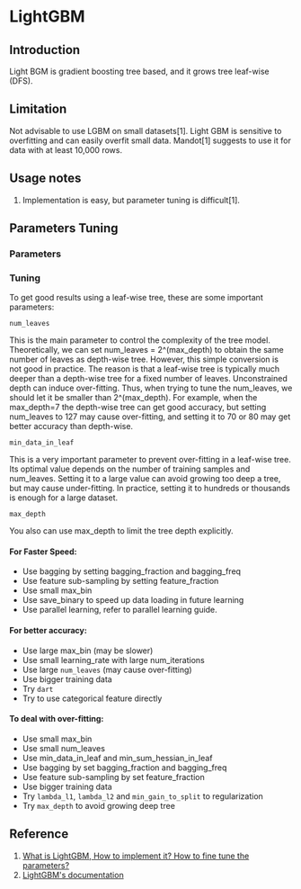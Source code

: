 # LightGBM

## Introduction

Light BGM is gradient boosting tree based, and it grows tree leaf-wise (DFS).

## Limitation

Not advisable to use LGBM on small datasets\[1]. Light GBM is sensitive to overfitting and can easily overfit small data. Mandot\[1] suggests to use it for data with at least 10,000 rows.

## Usage notes

1. Implementation is easy, but parameter tuning is difficult\[1].

## Parameters Tuning

### Parameters

### Tuning

To get good results using a leaf-wise tree, these are some important parameters:

`num_leaves`

This is the main parameter to control the complexity of the tree model. Theoretically, we can set num\_leaves = 2^(max\_depth) to obtain the same number of leaves as depth-wise tree. However, this simple conversion is not good in practice. The reason is that a leaf-wise tree is typically much deeper than a depth-wise tree for a fixed number of leaves. Unconstrained depth can induce over-fitting. Thus, when trying to tune the num\_leaves, we should let it be smaller than 2^(max\_depth). For example, when the max\_depth=7 the depth-wise tree can get good accuracy, but setting num\_leaves to 127 may cause over-fitting, and setting it to 70 or 80 may get better accuracy than depth-wise.

`min_data_in_leaf`

This is a very important parameter to prevent over-fitting in a leaf-wise tree. Its optimal value depends on the number of training samples and num\_leaves. Setting it to a large value can avoid growing too deep a tree, but may cause under-fitting. In practice, setting it to hundreds or thousands is enough for a large dataset.

`max_depth`

You also can use max\_depth to limit the tree depth explicitly.

#### For Faster Speed:

* Use bagging by setting bagging\_fraction and bagging\_freq
* Use feature sub-sampling by setting feature\_fraction
* Use small max\_bin
* Use save\_binary to speed up data loading in future learning
* Use parallel learning, refer to parallel learning guide.

#### For better accuracy:

* Use large max\_bin (may be slower)
* Use small learning\_rate with large num\_iterations
* Use large `num_leaves` (may cause over-fitting)
* Use bigger training data
* Try `dart`
* Try to use categorical feature directly

#### To deal with over-fitting:

* Use small max\_bin
* Use small num\_leaves
* Use min\_data\_in\_leaf and min\_sum\_hessian\_in\_leaf
* Use bagging by set bagging\_fraction and bagging\_freq
* Use feature sub-sampling by set feature\_fraction
* Use bigger training data
* Try `lambda_l1`, `lambda_l2` and `min_gain_to_split` to regularization
* Try `max_depth` to avoid growing deep tree

## Reference

1. [What is LightGBM, How to implement it? How to fine tune the parameters?](https://medium.com/@pushkarmandot/https-medium-com-pushkarmandot-what-is-lightgbm-how-to-implement-it-how-to-fine-tune-the-parameters-60347819b7fc)
2. [LightGBM's documentation](https://lightgbm.readthedocs.io/en/latest/)
